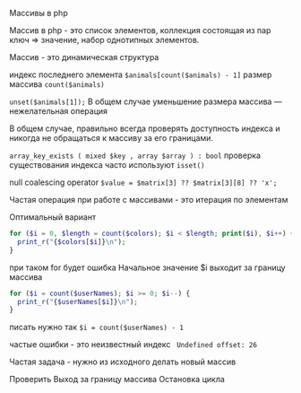 Массивы в php

Массив в php - это список элементов, коллекция состоящая из пар ключ => значение,  набор однотипных элементов.

Массив - это динамическая структура

индекс последнего элемента `$animals[count($animals) - 1]`
размер массива `count($animals)`

`unset($animals[1]);`
В общем случае уменьшение размера массива — нежелательная операция

В общем случае, правильно всегда проверять доступность индекса и никогда не обращаться к массиву за его границами.

`array_key_exists ( mixed $key , array $array ) : bool` проверка существования индекса часто используют `isset()`

null coalescing operator `$value = $matrix[3] ?? $matrix[3][8] ?? 'x';`

Частая операция при работе с массивами - это итерация по элементам

Оптимальный вариант

~~~php
for ($i = 0, $length = count($colors); $i < $length; print($i), $i++) {
  print_r("{$colors[$i]}\n");
}
~~~

при таком for будет ошибка Начальное значение $i выходит за границу массива

~~~php
for ($i = count($userNames); $i >= 0; $i--) {
  print_r("{$userNames[$i]}\n");
}
~~~

писать нужно так `$i = count($userNames) - 1`

частые ошибки - это неизвестный индекс ` Undefined offset: 26`

Частая задача - нужно из исходного делать новый массив

Проверить
Выход за границу массива
Остановка цикла